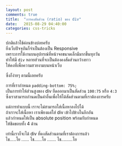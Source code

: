 ```yaml
---
layout: post
comments: true
title:  "การคงสัดส่วน (ratio) ของ div"
date:   2015-08-29 04:40:00
categories: css-tricks
---
```


ปกติแล้วใช้ค่อนข้างบ่อยครับ<br>
ยิ่งเว็บปัจจุบันก็จำเป็นต้องเป็น Responsive<br>
เพราะการใช้งานบนอุปกรณ์ที่หน้าจอขนาดเล็กมีมากขึ้นทุกวัน<br>
ทำให้มี `div` หลายส่วนที่จะเป็นต้องคงสัดส่วนกว้างยาว<br>
ให้คงที่เพื่อความสวยงามบนหน้าเว็บ

ซึ่งก็ง่ายๆ ตามนี้เลยครับ
<script src="https://gist.github.com/katanyoo/a4af31b349ba69375533.js"></script>
การที่เรากำหนด `padding-bottom: 75%;` <br>
เป็นการทำให้ส่วนสูงของ div ยืดออกมาเป็นสัดส่วน `100:75` หรือ `4:3` <br>
ซึ่งเราสามารถกำนดเป็นค่าอื่นเพื่อให้ได้สัดส่วนตามที่เราต้องการครับ

แต่การทำแบบนี้ เราจะไม่สามารถใส่เนื้อหาลงไปได้ <br>
ถ้าเราจะใส่เนื้อหา เราเพียงแค่ใส่ div เข้าไปข้างในอีกอัน<br>
แล้วกำหนดให้เป็น absolute position พร้อมกับกำหนด<br>
ให้ชิดขอบทั้ง 4 ด้าน

เท่านี้เราก็จะได้ div ที่คงสัดส่วนตามที่เราต้องการแล้ว<br>
ไช.....โย ...... ไช......โย ....... ไช.........โย
